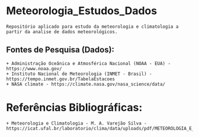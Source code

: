 # Meteorologia_Estudos_Dados
    Repositório aplicado para estudo da meteorologia e climatologia a partir da analise de dados meteorológicos.

## Fontes de Pesquisa (Dados):
    + Administração Oceânica e Atmosférica Nacional (NOAA - EUA) - https://www.noaa.gov/
    + Instituto Nacional de Meteorologia (INMET - Brasil) - https://tempo.inmet.gov.br/TabelaEstacoes
    + NASA climate - https://climate.nasa.gov/nasa_science/data/

# Referências Bibliográficas:
    + Meteorologia e Climatologia - M. A. Varejão Silva - https://icat.ufal.br/laboratorio/clima/data/uploads/pdf/METEOROLOGIA_E_CLIMATOLOGIA_VD2_Mar_2006.pdf

